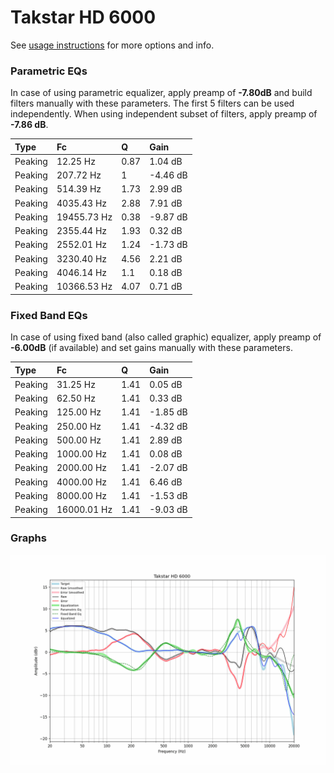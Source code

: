 # Takstar HD 6000
See [usage instructions](https://github.com/jaakkopasanen/AutoEq#usage) for more options and info.

### Parametric EQs
In case of using parametric equalizer, apply preamp of **-7.80dB** and build filters manually
with these parameters. The first 5 filters can be used independently.
When using independent subset of filters, apply preamp of **-7.86 dB**.

| Type    | Fc          |    Q | Gain     |
|:--------|:------------|:-----|:---------|
| Peaking | 12.25 Hz    | 0.87 | 1.04 dB  |
| Peaking | 207.72 Hz   | 1    | -4.46 dB |
| Peaking | 514.39 Hz   | 1.73 | 2.99 dB  |
| Peaking | 4035.43 Hz  | 2.88 | 7.91 dB  |
| Peaking | 19455.73 Hz | 0.38 | -9.87 dB |
| Peaking | 2355.44 Hz  | 1.93 | 0.32 dB  |
| Peaking | 2552.01 Hz  | 1.24 | -1.73 dB |
| Peaking | 3230.40 Hz  | 4.56 | 2.21 dB  |
| Peaking | 4046.14 Hz  | 1.1  | 0.18 dB  |
| Peaking | 10366.53 Hz | 4.07 | 0.71 dB  |

### Fixed Band EQs
In case of using fixed band (also called graphic) equalizer, apply preamp of **-6.00dB**
(if available) and set gains manually with these parameters.

| Type    | Fc          |    Q | Gain     |
|:--------|:------------|:-----|:---------|
| Peaking | 31.25 Hz    | 1.41 | 0.05 dB  |
| Peaking | 62.50 Hz    | 1.41 | 0.33 dB  |
| Peaking | 125.00 Hz   | 1.41 | -1.85 dB |
| Peaking | 250.00 Hz   | 1.41 | -4.32 dB |
| Peaking | 500.00 Hz   | 1.41 | 2.89 dB  |
| Peaking | 1000.00 Hz  | 1.41 | 0.08 dB  |
| Peaking | 2000.00 Hz  | 1.41 | -2.07 dB |
| Peaking | 4000.00 Hz  | 1.41 | 6.46 dB  |
| Peaking | 8000.00 Hz  | 1.41 | -1.53 dB |
| Peaking | 16000.01 Hz | 1.41 | -9.03 dB |

### Graphs
![](./Takstar%20HD%206000.png)